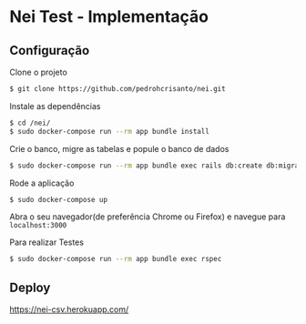 # Nei Test - Implementação
## Configuração

Clone o projeto

```sh
$ git clone https://github.com/pedrohcrisanto/nei.git
```

Instale as dependências
```sh
$ cd /nei/
$ sudo docker-compose run --rm app bundle install
```

Crie o banco, migre as tabelas e popule o banco de dados
```sh
$ sudo docker-compose run --rm app bundle exec rails db:create db:migrate db:seed
```

Rode a aplicação
```sh
$ sudo docker-compose up
```

Abra o seu navegador(de preferência Chrome ou Firefox) e navegue para `localhost:3000`

Para realizar Testes
```sh
$ sudo docker-compose run --rm app bundle exec rspec
```
## Deploy

https://nei-csv.herokuapp.com/

